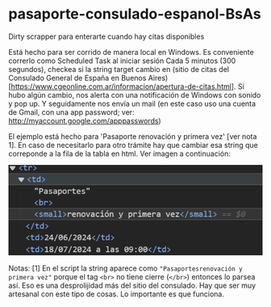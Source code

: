 # pasaporte-consulado-espanol-BsAs
Dirty scrapper para enterarte cuando hay citas disponibles

Está hecho para ser corrido de manera local en Windows. Es conveniente correrlo como Scheduled Task al iniciar sesión
Cada 5 minutos (300 segundos), checkea si la string target cambio en (sitio de citas del Consulado General de España en Buenos Aires)[https://www.cgeonline.com.ar/informacion/apertura-de-citas.html].
Si hubo algún cambio, nos alerta con una notificación de Windows con sonido y pop up. Y seguidamente nos envía un mail (en este caso uso una cuenta de Gmail, con una app password; ver: http://myaccount.google.com/apppasswords)

El ejemplo está hecho para 'Pasaporte renovación y primera vez' [ver nota 1]. En caso de necesitarlo para otro trámite hay que cambiar esa string que correponde a la fila de la tabla en html. Ver imagen a continuación:

![html source example](target_source_HTML.png)

Notas:
[1] En el script la string aparece como `"Pasaportesrenovación y primera vez"` porque el tag `<br>` no tiene cierre (`</br>`) entonces lo parsea así. Eso es una desprolijidad más del sitio del consulado. Hay que ser muy artesanal con este tipo de cosas. Lo importante es que funciona.

